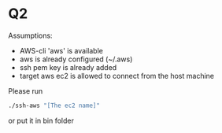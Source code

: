 # Q2
Assumptions:
- AWS-cli 'aws' is available
- aws is already configured (~/.aws)
- ssh pem key is already added
- target aws ec2 is allowed to connect from the host machine

Please run
```bash
./ssh-aws "[The ec2 name]"
```
or put it in bin folder